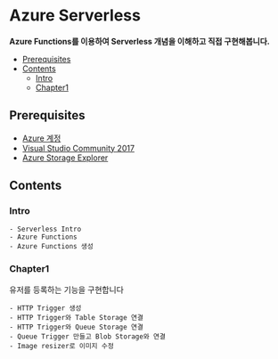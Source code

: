 # Azure Serverless
**Azure Functions를 이용하여 Serverless 개념을 이해하고 직접 구현해봅니다.**

- [Prerequisites](#prerequisites)
- [Contents](#contents)
    - [Intro](#intro)
    - [Chapter1](#chapter1)


## Prerequisites
- [Azure 계정](https://azure.microsoft.com/ko-kr/)
- [Visual Studio Community 2017](https://visualstudio.microsoft.com/ko/thank-you-downloading-visual-studio/?sku=Community&rel=15)
- [Azure Storage Explorer](https://azure.microsoft.com/ko-kr/features/storage-explorer/)

## Contents

### Intro

    - Serverless Intro
    - Azure Functions
    - Azure Functions 생성
    
### Chapter1
유저를 등록하는 기능을 구현합니다

    - HTTP Trigger 생성
    - HTTP Trigger와 Table Storage 연결
    - HTTP Trigger와 Queue Storage 연결
    - Queue Trigger 만들고 Blob Storage와 연결
    - Image resizer로 이미지 수정
